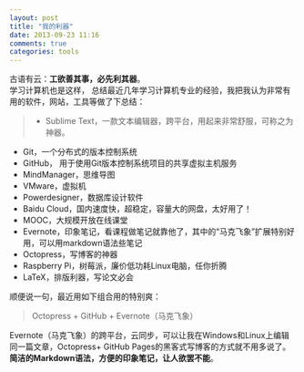 ```yaml
---
layout: post
title: "我的利器"
date: 2013-09-23 11:16
comments: true
categories: tools
---
```


古语有云：**工欲善其事，必先利其器**。   
学习计算机也是这样， 总结最近几年学习计算机专业的经验，我把我认为非常有用的软件，网站，工具等做了下总结：
> - Sublime Text，一款文本编辑器，跨平台，用起来非常舒服，可称之为神器。
- Git，一个分布式的版本控制系统
- GitHub， 用于使用Git版本控制系统项目的共享虚拟主机服务
- MindManager，思维导图
- VMware，虚拟机
- Powerdesigner，数据库设计软件
- Baidu Cloud，国内速度快，超稳定，容量大的网盘，太好用了！
- MOOC，大规模开放在线课堂
- Evernote，印象笔记，看课程做笔记就靠他了，其中的“马克飞象”扩展特别好用，可以用markdown语法些笔记
- Octopress，写博客的神器
- Raspberry Pi，树莓派，廉价低功耗Linux电脑，任你折腾
- LaTeX，排版利器，写论文必会
<!--more-->
顺便说一句，最近用如下组合用的特别爽：
> Octopress + GitHub + Evernote（马克飞象）

Evernote（马克飞象）的跨平台，云同步，可以让我在Windows和Linux上编辑同一篇文章，Octopress+ GitHub Pages的黑客式写博客的方式就不用多说了。**简洁的Markdown语法，方便的印象笔记，让人欲罢不能**。
